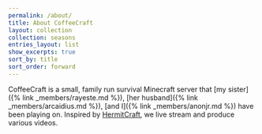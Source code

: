 ```yaml
---
permalink: /about/
title: About CoffeeCraft
layout: collection
collection: seasons
entries_layout: list
show_excerpts: true
sort_by: title
sort_order: forward
---
```

CoffeeCraft is a small, family run survival Minecraft server that [my sister]({% link _members/rayeste.md %}), [her husband]({% link _members/arcaidius.md %}), [and I]({% link _members/anonjr.md %}) have been playing on. Inspired by [HermitCraft](http://hermitcraft.com/), we live stream and produce various videos.